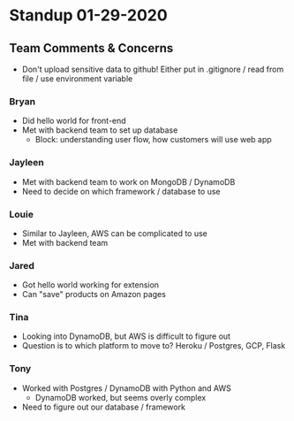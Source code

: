 # Standup 01-29-2020

## Team Comments & Concerns
* Don't upload sensitive data to github! Either put in .gitignore / read from file / use environment variable

### Bryan
* Did hello world for front-end
* Met with backend team to set up database
  * Block: understanding user flow, how customers will use web app

### Jayleen
* Met with backend team to work on MongoDB / DynamoDB
* Need to decide on which framework / database to use

### Louie
* Similar to Jayleen, AWS can be complicated to use
* Met with backend team

### Jared
* Got hello world working for extension
* Can "save" products on Amazon pages

### Tina
* Looking into DynamoDB, but AWS is difficult to figure out
* Question is to which platform to move to? Heroku / Postgres, GCP, Flask

### Tony
* Worked with Postgres / DynamoDB with Python and AWS
  * DynamoDB worked, but seems overly complex
* Need to figure out our database / framework

